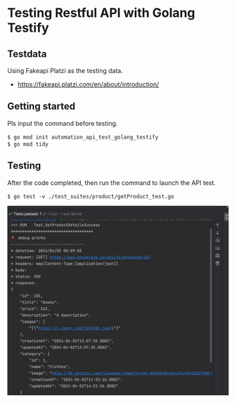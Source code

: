 # Testing Restful API with Golang Testify

## Testdata
Using Fakeapi Platzi as the testing data.
- https://fakeapi.platzi.com/en/about/introduction/

## Getting started
Pls input the command before testing.
```
$ go mod init automation_api_test_golang_testify
$ go mod tidy
```

## Testing
After the code completed, then run the command to launch the API test.
```
$ go test -v ./test_suites/product/getProduct_test.go
```
![getproduct_result.png](readme%2Fgetproduct_result.png)
